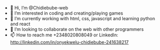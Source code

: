 - 👋 Hi, I’m @Chidiebube-web
- 👀 I’m interested in coding and creating/playing games 
- 🌱 I’m currently working with html, css, javascript and learning python and react
- 💞️ I’m looking to collaborate on the web with other programmers
- 📫 How to reach me +2348020808049 or LinkedIn: http://linkedin.com/in/onyekwelu-chidiebube-241638217

<!---
Chidiebube-web/Chidiebube-web is a ✨ special ✨ repository because its `README.md` (this file) appears on your GitHub profile.
You can click the Preview link to take a look at your changes.
--->
